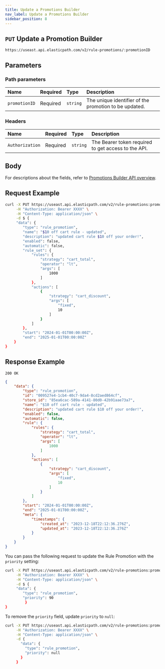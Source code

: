 ```yaml
---
title: Update a Promotions Builder
nav_label: Update a Promotions Builder
sidebar_position: 8
---
```


## `PUT` Update a Promotion Builder

```http
https://useast.api.elasticpath.com/v2/rule-promotions/:promotionID
```

## Parameters

### Path parameters

| Name            | Required | Type     | Description                          |
|:----------------|:---------|:---------|:-------------------------------------|
| `promotionID` | Required | `string` | The unique identifier of the promotion to be updated. |

### Headers

| Name            | Required | Type     | Description                          |
|:----------------|:---------|:---------|:-------------------------------------|
| `Authorization` | Required | `string` | The Bearer token required to get access to the API. |

## Body

For descriptions about the fields, refer to [Promotions Builder API overview](/docs/promotions-builder/promotions-builder-api/promotions-builder-api-overview).

## Request Example

```bash
curl -X PUT https://useast.api.elasticpath.com/v2/rule-promotions:promotionID \
     -H "Authorization: Bearer XXXX" \
     -H "Content-Type: application/json" \
     -d $ {
     "data": {
        "type": "rule_promotion",
        "name": "$10 off cart rule - updated",
        "description": "updated cart rule $10 off your order!",
        "enabled": false,
        "automatic": false,
        "rule_set": {
            "rules": {
                "strategy": "cart_total",
                "operator": "lt",
                "args": [
                    1000
                ]
            },
            "actions": [
                {
                    "strategy": "cart_discount",
                    "args": [
                        "fixed",
                        10
                    ]
                }
            ]
        },
        "start": "2024-01-01T00:00:00Z",
        "end": "2025-01-01T00:00:00Z"
    }
}
```

## Response Example

`200 OK`

```json
{
    "data": {
        "type": "rule_promotion",
        "id": "009527e4-1cb4-40c7-9da4-8cd2aed864cf",
        "store_id": "85ea6cac-589a-4141-80d0-42b91aae73a7",
        "name": "$10 off cart rule - updated",
        "description": "updated cart rule $10 off your order!",
        "enabled": false,
        "automatic": false,
        "rule": {
            "rules": {
                "strategy": "cart_total",
                "operator": "lt",
                "args": [
                    1000
                ]
            },
            "actions": [
                {
                    "strategy": "cart_discount",
                    "args": [
                        "fixed",
                        10
                    ]
                }
            ]
        },
        "start": "2024-01-01T00:00:00Z",
        "end": "2025-01-01T00:00:00Z",
        "meta": {
            "timestamps": {
                "created_at": "2023-12-18T22:12:36.276Z",
                "updated_at": "2023-12-18T22:12:36.276Z"
            }
        }
    }
}
```

You can pass the following request to update the Rule Promotion with the `priority` setting:

```bash
curl -X PUT https://useast.api.elasticpath.com/v2/rule-promotions:promotionID \
     -H "Authorization: Bearer XXXX" \
     -H "Content-Type: application/json" \
     -d $ {
     "data": {
        "type": "rule_promotion",
        "priority": 90
         }
}
```
To remove the `priority` field, update `priority` to `null`:

```bash
curl -X PUT https://useast.api.elasticpath.com/v2/rule-promotions:promotionID \
     -H "Authorization: Bearer XXXX" \
     -H "Content-Type: application/json" \
     -d {
       "data": {
         "type": "rule_promotion",
         "priority": null
       }
     }
```



